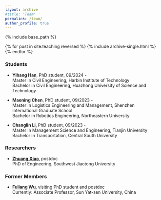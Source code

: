 ```yaml
---
layout: archive
#title: "Team"
permalink: /team/
author_profile: true
---
```


{% include base_path %}

{% for post in site.teaching reversed %}
  {% include archive-single.html %}
{% endfor %}


### Students

- **Yihang Han**, PhD student, 09/2024 -  <br> Master in Civil Engineering, Harbin Institute of Technology <br> Bachelor in Civil Engineering, Huazhong University of Science and Technology

- **Maoning Chen**, PhD student, 09/2023 -  <br> Master in Logistics Engineering and Management, Shenzhen International Graduate School <br> Bachelor in Robotics Engineering, Northeastern University

- **Changlin Li**, PhD student, 09/2023 -  <br> Master in Management Science and Engineering, Tianjin University <br> Bachelor in Transportation, Central South University

### Researchers

- [**Zhuang Xiao**](https://scholar.google.de/citations?hl=en&user=ijnlwrYAAAAJ), postdoc <br> PhD of Engineering, Southwest Jiaotong University

### Former Members
- [**Fuliang Wu**](https://ise.sysu.edu.cn/teacher/1514), visiting PhD student and postdoc <br>
 Currently: Associate Professor, Sun Yat-sen University, China 
